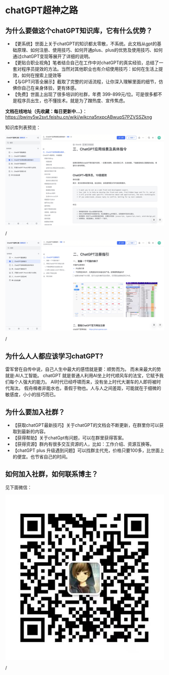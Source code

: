 # chatGPT超神之路



## 为什么要做这个chatGPT知识库，它有什么优势？

- 【更系统】世面上关于chatGPT的知识都太零散，不系统。此文档从gpt的基础原理、如何注册、使用技巧、如何开通plus、plus的优势及使用技巧、如何通过chatGPT变现等展开了详细的说明。
- 【更贴合职业视角】笔者结合自己在工作中对chatGPT的真实经验，总结了一套对程序员提效的方法。当然对其他职业也有介绍使用技巧：如何在生活上提效，如何在搜索上提效等
- 【与GPT问答全展示】截取了完整的对话流程，让你深入理解里面的细节，仿佛你自己在亲身体验，更有体感。
- 【免费】世面上出现了很多培训的社群，年费 399-899元/位。可是很多都不是程序员出生，也不懂技术。就是为了蹭热度、宣传焦虑。


**文档在线地址（先收藏：每日更新中...）**：https://bwiny5w2svt.feishu.cn/wiki/wikcna5nxpcABwuqS7PZVSSZkng

知识库列表预览：

<p><img src="https://raw.githubusercontent.com/tuihou123321/chatGPT-tutorial/main/images/chatGPT_menu_view.jpg"></p>/

<p><img src="https://raw.githubusercontent.com/tuihou123321/chatGPT-tutorial/main/images/gpt_signIn.jpg"></p>/




## 为什么人人都应该学习chatGPT?

雷军曾在自传中说，自己人生中最大的感悟就是要：顺势而为。
而未来最大的势就是:AI人工智能。
chatGPT 就是普通人利用AI坐上时代顺风车的法宝，它赋予我们每个人强大的能力。
AI时代已经呼啸而来，没有坐上时代大潮车的人即将被时代淘汰。
假舟楫者非能水也，善假于物也。人与人之间差距，可能就在于细微的敏感度，小小的技巧而已。



## 为什么要加入社群？

- 【获取chatGPT最新技巧】关于chatGPT的文档会不断更新，在群里你可以获取到最新的内容。
- 【获得帮助】关于chatGpt有问题，可以在群里获得答案。
- 【获得资源】群内有很多交互资源的人，比如：工作介绍、资源互换等。
- 【chatGPT plus 升级遇到问题】可以找群主代充，价格只要100多，比世面上的便宜。也节省自己的时间。


## 如何加入社群，如何联系博主？

见下面微信：
<p><img src="https://raw.githubusercontent.com/tuihou123321/chatGPT-tutorial/main/images/wx.jpeg"></p>/

